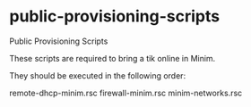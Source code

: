 # public-provisioning-scripts
Public Provisioning Scripts

These scripts are required to bring a tik online in Minim. 

They should be executed in the following order:

remote-dhcp-minim.rsc
firewall-minim.rsc
minim-networks.rsc

